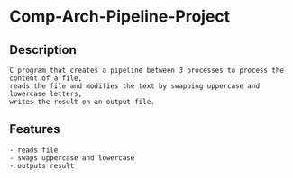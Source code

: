 # Comp-Arch-Pipeline-Project

## Description
    C program that creates a pipeline between 3 processes to process the content of a file, 
    reads the file and modifies the text by swapping uppercase and lowercase letters, 
    writes the result on an output file. 

## Features

    - reads file
    - swaps uppercase and lowercase
    - outputs result

